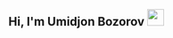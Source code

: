 ## Hi, I'm Umidjon Bozorov <img src="https://media2.giphy.com/media/v1.Y2lkPTc5MGI3NjExZzhqOHdqZ3RsY3Nqc2JsMWFpcmQ2OWdqbHQ3NzZsZjNsb3RqcDNyaiZlcD12MV9pbnRlcm5hbF9naWZfYnlfaWQmY3Q9cw/gM5qFksULw54NMWyry/giphy.gif" width="30px">

<!--
**umidjon2oo9/umidjon2oo9** is a ✨ _special_ ✨ repository because its `README.md` (this file) appears on your GitHub profile.

Here are some ideas to get you started:

- 🔭 I’m currently working on ...
- 🌱 I’m currently learning ...
- 👯 I’m looking to collaborate on ...
- 🤔 I’m looking for help with ...
- 💬 Ask me about ...
- 📫 How to reach me: ...
- 😄 Pronouns: ...
- ⚡ Fun fact: ...
-->
